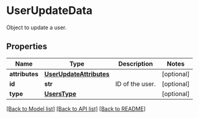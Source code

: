 # UserUpdateData

Object to update a user.
## Properties
Name | Type | Description | Notes
------------ | ------------- | ------------- | -------------
**attributes** | [**UserUpdateAttributes**](UserUpdateAttributes.md) |  | [optional] 
**id** | **str** | ID of the user. | [optional] 
**type** | [**UsersType**](UsersType.md) |  | [optional] 

[[Back to Model list]](README.md#documentation-for-models) [[Back to API list]](README.md#documentation-for-api-endpoints) [[Back to README]](README.md)


